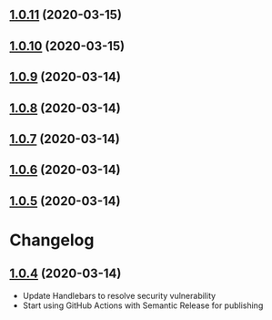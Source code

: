 ## [1.0.11](https://github.com/NickLargen/testcafe-reporter-nunit3/compare/v1.0.10...v1.0.11) (2020-03-15)

## [1.0.10](https://github.com/NickLargen/testcafe-reporter-nunit3/compare/v1.0.9...v1.0.10) (2020-03-15)

## [1.0.9](https://github.com/NickLargen/testcafe-reporter-nunit3/compare/v1.0.8...v1.0.9) (2020-03-14)

## [1.0.8](https://github.com/NickLargen/testcafe-reporter-nunit3/compare/v1.0.7...v1.0.8) (2020-03-14)

## [1.0.7](https://github.com/NickLargen/testcafe-reporter-nunit3/compare/v1.0.6...v1.0.7) (2020-03-14)

## [1.0.6](https://github.com/NickLargen/testcafe-reporter-nunit3/compare/v1.0.5...v1.0.6) (2020-03-14)

## [1.0.5](https://github.com/NickLargen/testcafe-reporter-nunit3/compare/v1.0.4...v1.0.5) (2020-03-14)

# Changelog

## [1.0.4](https://github.com/NickLargen/testcafe-reporter-nunit3/compare/1.0.3...v1.0.4) (2020-03-14)

-   Update Handlebars to resolve security vulnerability
-   Start using GitHub Actions with Semantic Release for publishing
